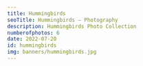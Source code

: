 ```yaml
---
title: Hummingbirds
seoTitle: Hummingbirds — Photography
description: Hummingbirds Photo Collection
numberofphotos: 6
date: 2022-07-20
id: hummingbirds
img: banners/hummingbirds.jpg
---
```

